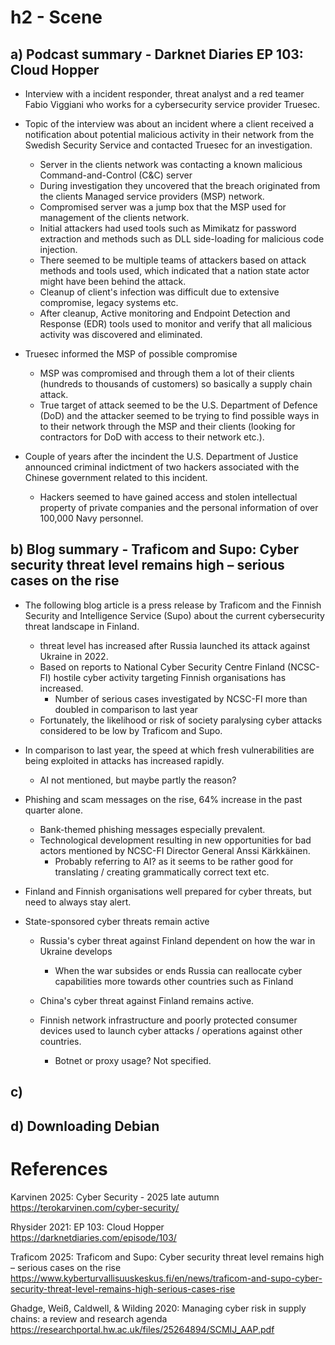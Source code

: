 # h2 - Scene
## a) Podcast summary - Darknet Diaries EP 103: Cloud Hopper
- Interview with a incident responder, threat analyst and a red teamer Fabio Viggiani who works for a cybersecurity service provider Truesec.
  
- Topic of the interview was about an incident where a client received a notification about potential malicious activity in their network from the Swedish Security Service and contacted Truesec for an investigation.
  - Server in the clients network was contacting a known malicious Command-and-Control (C&C) server
  - During investigation they uncovered that the breach originated from the clients Managed service providers (MSP) network.
  - Compromised server was a jump box that the MSP used for management of the clients network.
  - Initial attackers had used tools such as Mimikatz for password extraction and methods such as DLL side-loading for malicious code injection.
  - There seemed to be multiple teams of attackers based on attack methods and tools used, which indicated that a nation state actor might have been behind the attack.
  - Cleanup of client's infection was difficult due to extensive compromise, legacy systems etc.
  - After cleanup, Active monitoring and Endpoint Detection and Response (EDR) tools used to monitor and verify that all malicious activity was discovered and eliminated.
    
- Truesec informed the MSP of possible compromise
  - MSP was compromised and through them a lot of their clients (hundreds to thousands of customers) so basically a supply chain attack.
  - True target of attack seemed to be the U.S. Department of Defence (DoD) and the attacker seemed to be trying to find possible ways in to their network through the MSP and their clients (looking for contractors for DoD with access to their network etc.).
    
- Couple of years after the incindent the U.S. Department of Justice announced criminal indictment of two hackers associated with the Chinese government related to this incident.
  - Hackers seemed to have gained access and stolen intellectual property of private companies and the personal information of over 100,000 Navy personnel.
 
## b) Blog summary - Traficom and Supo: Cyber security threat level remains high – serious cases on the rise
- The following blog article is a press release by Traficom and the Finnish Security and Intelligence Service (Supo) about the current cybersecurity threat landscape in Finland.
  - threat level has increased after Russia launched its attack against Ukraine in 2022.
  - Based on reports to National Cyber Security Centre Finland (NCSC-FI) hostile cyber activity targeting Finnish organisations has increased.
    - Number of serious cases investigated by NCSC-FI more than doubled in comparison to last year
  - Fortunately, the likelihood or risk of society paralysing cyber attacks considered to be low by Traficom and Supo.
 
- In comparison to last year, the speed at which fresh vulnerabilities are being exploited in attacks has increased rapidly.
  - AI not mentioned, but maybe partly the reason?

- Phishing and scam messages on the rise, 64% increase in the past quarter alone.
  - Bank-themed phishing messages especially prevalent.
  - Technological development resulting in new opportunities for bad actors mentioned by NCSC-FI Director General Anssi Kärkkäinen.
    - Probably referring to AI? as it seems to be rather good for translating / creating grammatically correct text etc.
   
- Finland and Finnish organisations well prepared for cyber threats, but need to always stay alert.

- State-sponsored cyber threats remain active
  - Russia's cyber threat against Finland dependent on how the war in Ukraine develops
    - When the war subsides or ends Russia can reallocate cyber capabilities more towards other countries such as Finland
   
  - China's cyber threat against Finland remains active.
   - Finnish network infrastructure and poorly protected consumer devices used to launch cyber attacks / operations against other countries.
     - Botnet or proxy usage? Not specified.

## c)

## d) Downloading Debian

# References
Karvinen 2025: Cyber Security - 2025 late autumn https://terokarvinen.com/cyber-security/

Rhysider 2021: EP 103: Cloud Hopper https://darknetdiaries.com/episode/103/

Traficom 2025: Traficom and Supo: Cyber security threat level remains high – serious cases on the rise https://www.kyberturvallisuuskeskus.fi/en/news/traficom-and-supo-cyber-security-threat-level-remains-high-serious-cases-rise

Ghadge, Weiß, Caldwell, & Wilding 2020: Managing cyber risk in supply chains: a review and research agenda https://researchportal.hw.ac.uk/files/25264894/SCMIJ_AAP.pdf
